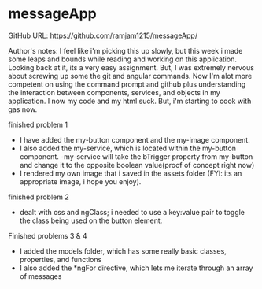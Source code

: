 # messageApp

GitHub URL: https://github.com/ramjam1215/messageApp/

Author's notes: I feel like i'm picking this up slowly, but this week i made some leaps and bounds while reading and working on this application. Looking back at it, its a very easy assignment. But, I was extremely nervous about screwing up some the git and angular commands. Now I'm alot more competent on using the command prompt and github plus understanding the interaction between components, services, and objects in my application. I now my code and my html suck. But, i'm starting to cook with gas now.

finished problem 1
- I have added the my-button component and the my-image component.
- I also added the my-service, which is located within the my-button component.
-my-service will take the bTrigger property from my-button and change it to the opposite boolean value(proof of concept right now)
- I rendered my own image that i saved in the assets folder (FYI: its an appropriate image, i hope you enjoy).

finished problem 2
- dealt with css and ngClass; i needed to use a key:value pair to toggle the class being used on the button element.

Finished problems 3 & 4
- I added the models folder, which has some really basic classes, properties, and functions
- I also added the *ngFor directive, which lets me iterate through an array of messages
